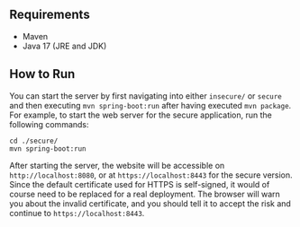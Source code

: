 ## Requirements

* Maven
* Java 17 (JRE and JDK)


## How to Run

You can start the server by first navigating into either `insecure/` or `secure` and then executing `mvn spring-boot:run` after having executed `mvn package`. For example, to start the web server for the secure application, run the following commands:
```
cd ./secure/
mvn spring-boot:run
```
After starting the server, the website will be accessible on `http://localhost:8080`, or at `https://localhost:8443` for the secure version. Since the default certificate used for HTTPS is self-signed, it would of course need to be replaced for a real deployment. The browser will warn you about the invalid certificate, and you should tell it to accept the risk and continue to `https://localhost:8443`.

